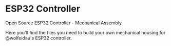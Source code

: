 # ESP32 Controller
Open Source ESP32 Controller - Mechanical Assembly

Here you'll find the files you need to build your own mechanical housing for @wolfeidau's ESP32 controller.
